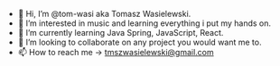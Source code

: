 - 👋 Hi, I’m @tom-wasi aka Tomasz Wasielewski.
- 👀 I’m interested in music and learning everything i put my hands on.
- 🌱 I’m currently learning Java Spring, JavaScript, React.
- 💞️ I’m looking to collaborate on any project you would want me to.
- 📫 How to reach me -> tmszwasielewski@gmail.com

<!---
tom-wasi/tom-wasi is a ✨ special ✨ repository because its `README.md` (this file) appears on your GitHub profile.
You can click the Preview link to take a look at your changes.
--->
